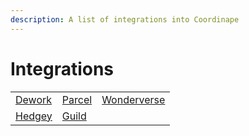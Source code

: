```yaml
---
description: A list of integrations into Coordinape
---
```


# Integrations

|                     |                     |                               |
| ------------------- | ------------------- | ----------------------------- |
| [Dework](dework.md) | [Parcel](parcel.md) | [Wonderverse](wonderverse.md) |
| [Hedgey](hedgey.md) | [Guild](guild.md)   |                               |
